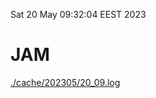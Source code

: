 Sat 20 May 09:32:04 EEST 2023
# JAM
<a href='./cache/202305/20_09.log'>./cache/202305/20_09.log</a>

